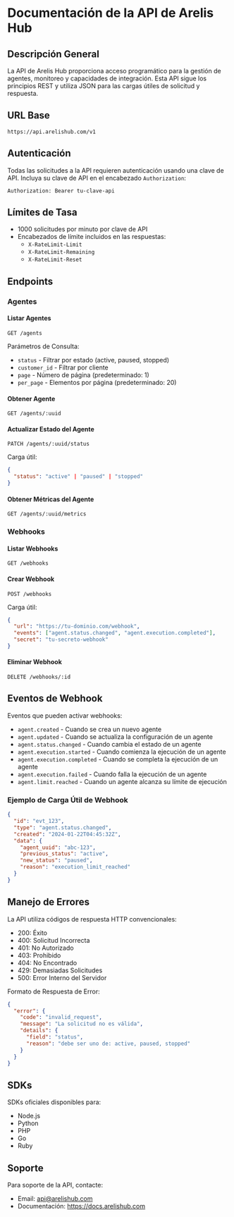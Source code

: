 # Documentación de la API de Arelis Hub

## Descripción General

La API de Arelis Hub proporciona acceso programático para la gestión de agentes, monitoreo y capacidades de integración. Esta API sigue los principios REST y utiliza JSON para las cargas útiles de solicitud y respuesta.

## URL Base

```
https://api.arelishub.com/v1
```

## Autenticación

Todas las solicitudes a la API requieren autenticación usando una clave de API. Incluya su clave de API en el encabezado `Authorization`:

```
Authorization: Bearer tu-clave-api
```

## Límites de Tasa

- 1000 solicitudes por minuto por clave de API
- Encabezados de límite incluidos en las respuestas:
  - `X-RateLimit-Limit`
  - `X-RateLimit-Remaining`
  - `X-RateLimit-Reset`

## Endpoints

### Agentes

#### Listar Agentes

```http
GET /agents
```

Parámetros de Consulta:
- `status` - Filtrar por estado (active, paused, stopped)
- `customer_id` - Filtrar por cliente
- `page` - Número de página (predeterminado: 1)
- `per_page` - Elementos por página (predeterminado: 20)

#### Obtener Agente

```http
GET /agents/:uuid
```

#### Actualizar Estado del Agente

```http
PATCH /agents/:uuid/status
```

Carga útil:
```json
{
  "status": "active" | "paused" | "stopped"
}
```

#### Obtener Métricas del Agente

```http
GET /agents/:uuid/metrics
```

### Webhooks

#### Listar Webhooks

```http
GET /webhooks
```

#### Crear Webhook

```http
POST /webhooks
```

Carga útil:
```json
{
  "url": "https://tu-dominio.com/webhook",
  "events": ["agent.status.changed", "agent.execution.completed"],
  "secret": "tu-secreto-webhook"
}
```

#### Eliminar Webhook

```http
DELETE /webhooks/:id
```

## Eventos de Webhook

Eventos que pueden activar webhooks:

- `agent.created` - Cuando se crea un nuevo agente
- `agent.updated` - Cuando se actualiza la configuración de un agente
- `agent.status.changed` - Cuando cambia el estado de un agente
- `agent.execution.started` - Cuando comienza la ejecución de un agente
- `agent.execution.completed` - Cuando se completa la ejecución de un agente
- `agent.execution.failed` - Cuando falla la ejecución de un agente
- `agent.limit.reached` - Cuando un agente alcanza su límite de ejecución

### Ejemplo de Carga Útil de Webhook

```json
{
  "id": "evt_123",
  "type": "agent.status.changed",
  "created": "2024-01-22T04:45:32Z",
  "data": {
    "agent_uuid": "abc-123",
    "previous_status": "active",
    "new_status": "paused",
    "reason": "execution_limit_reached"
  }
}
```

## Manejo de Errores

La API utiliza códigos de respuesta HTTP convencionales:

- 200: Éxito
- 400: Solicitud Incorrecta
- 401: No Autorizado
- 403: Prohibido
- 404: No Encontrado
- 429: Demasiadas Solicitudes
- 500: Error Interno del Servidor

Formato de Respuesta de Error:

```json
{
  "error": {
    "code": "invalid_request",
    "message": "La solicitud no es válida",
    "details": {
      "field": "status",
      "reason": "debe ser uno de: active, paused, stopped"
    }
  }
}
```

## SDKs

SDKs oficiales disponibles para:

- Node.js
- Python
- PHP
- Go
- Ruby

## Soporte

Para soporte de la API, contacte:
- Email: api@arelishub.com
- Documentación: https://docs.arelishub.com